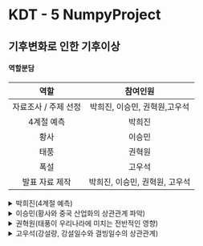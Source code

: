 # KDT - 5 NumpyProject

## 기후변화로 인한 기후이상
  

  
#### 역할분담

역할|참여인원
:---:|:---:
자료조사 / 주제 선정 | 박희진, 이승민, 권혁원,고우석
4계절 예측 | 박희진
황사 | 이승민
태풍 | 권혁원
폭설 | 고우석
발표 자료 제작 | 박희진, 이승민, 권혁원, 고우석

<details>
  <summary>
    박희진(4계절 예측)
  </summary>  
    

    
**계절의 길이가 바뀌고 있을까?그렇다면 계절의 시작일을 예상할 수 있을까?**  

### (1) 데이터 확인 및 생성

- 2003년 - 2023년 20년간 대구 날씨 데이터 수집
    - 날짜, 평균기온, 최저기온, 최고기온
- 각 계절의 시작일 데이터 생성
    
    ![계절구분](https://github.com/KDT5NUMPY/KDT-5_NumpyProject/assets/155441547/b7282c50-041b-4f9b-a90e-3e58963027d7)

    
    - 기상청이 제시한 온도로 알아보는 계절 시작일 활용
    - 대구의 평균기온 데이터를 활용하여 시작일 데이터를 생성함.
    - ex) 봄 시작일 : 일평균 기온이 5도 이상 올라간 후 다시 떨어지지 않는 첫날
    
    → 5도 이하를 찍은 날짜 그 다음날을 봄 시작일로 지정
    
    - datetime 객체를 문자열로 반환 후 원하는 형식으로 변환
    - 각 계절마다 기준 월을 두고 며칠 후에 계절이 시작되었는지 계산한 컬럼 추가
        - np.poly1d를 사용하여 해당 데이터에 대한 수식을 생성하고 이를 바탕으로 미래의 계절 시작일을 예측
- 각 계절 길이 데이터 생성
    - 생성한 각 계절 시작일을 이용하여 계절의 길이 데이터 생성
        - np.poly1d를 사용하여 해당 데이터에 대한 수식을 생성하고 이를 바탕으로 미래 계절 길이 예측
    

### (2) 그래프 결과

![four_season](https://github.com/KDT5NUMPY/KDT-5_NumpyProject/assets/155441547/9c1f4882-41d0-40a6-b9d9-388d0f4b74c7)

<div align="center">
  <img src="https://github.com/KDT5NUMPY/KDT-5_NumpyProject/assets/155441547/46f1db2a-d72f-4929-962d-10ebd6f2fd3f" alt="Image">
</div>


<div align="center">
  [봄 시작일 예측]

  2030년 : 3월 4일

  2035년 : 3월 2일

  2040년 : 3월 1일
</div>


![summer_date](https://github.com/KDT5NUMPY/KDT-5_NumpyProject/assets/155441547/d02943f5-767b-4000-be69-7c4c893101f6)

<div align="center">
 [여름 시작일 예측]

  2030년 : 6월 6일

  2035년 : 6월 3일

  2040년 : 6월 1일
</div>


![fall_date](https://github.com/KDT5NUMPY/KDT-5_NumpyProject/assets/155441547/aea9b46b-1819-462b-9516-e0832a0c49be)

<div align="center">
 [가을 시작일 예측]

  2030년 : 10월 5일

  2035년 : 10월 5일

  2040년 : 10월 5일
</div>


![winter_date](https://github.com/KDT5NUMPY/KDT-5_NumpyProject/assets/155441547/63cf1861-1ae3-4026-a561-cdafa2b02ce8)

<div align="center">
 [겨울 시작일 예측]

  2030년 : 12월 16일

  2035년 : 12월 15일

  2040년 : 12월 15일
</div>

### (3) 그래프 결과 분석

대구의 4계절 길이에 확실한 변화가 일어나고 있음을 알 수 있다. 봄의 길이는 거의 변화 없으나 약간 증가 추세를 띠었고, 여름의 길이는 확실하게 증가 추세, 가을과 겨울의 길이는 감소 추세를 띤다. 특히 가을의 시작일은 2030년부터 2040년까지 꾸준히 같은 날로 예측되 반면 봄과 여름의 시작일이 더 일러질 것으로 예측되는 것이 봄과 여름이 길어지고 있다는 사실을 뒷받침해준다. 계절 길이 그래프에서 겨울의 길이는 눈에 띠게 감소하지만 가을의 길이는 별반 차이가 없는 것을 보아 온도가 전반적으로 올라가고 있음을 예측할 수 있다.

### (4) 결론

💡 각 계절의 시작일 데이터를 통해 다음 년도 시작일과 다음 년도의 4계절 길이를 예상할 수 있다.
계속해서 봄과 여름이 길어지고 겨울은 짧아지고 있다. 사계절예측은 자연 재해 발생 가능성을 예측하는 데 도움이 된다. 일부 지역에서는 특정 계절에 태풍, 폭우 등의 자연재해가 더 많이 발생한다. 여름이 늘어난 만큼 장마, 폭우와 폭염에 대한 재해 발생 가능성을 예측하고, 이에 대한 대비 및 대응 계획을 수립해야한다.
</details>

<details>
  <summary>
    이승민(황사와 중국 산업화의 상관관계 파악)
  </summary>

</details>

<details>
  <summary>
    권혁원(태풍이 우리나라에 미치는 전반적인 영향)
  </summary>

</details>

<details>
  <summary>
    고우석(강설량, 강설일수와 결빙일수의 상관관계)
  </summary>
